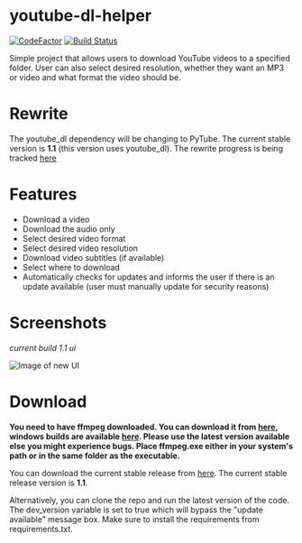 # youtube-dl-helper
[![CodeFactor](https://www.codefactor.io/repository/github/wbnk/youtube-dl-helper/badge)](https://www.codefactor.io/repository/github/wbnk/youtube-dl-helper) [![Build Status](https://travis-ci.com/wbnk/youtube-dl-helper.svg?branch=master)](https://travis-ci.com/wbnk/youtube-dl-helper)


Simple project that allows users to download YouTube videos to a specified folder. User can also select desired resolution, whether they want an MP3 or video and what format the video should be.

# Rewrite

The youtube_dl dependency will be changing to PyTube. The current stable version is **1.1** (this version uses youtube_dl). The rewrite progress is being tracked [here](https://github.com/wbnk/youtube-dl-helper/projects/3)

# Features
* Download a video
* Download the audio only
* Select desired video format
* Select desired video resolution
* Download video subtitles (if available)
* Select where to download
* Automatically checks for updates and informs the user if there is an update available (user must manually update for security reasons)


# Screenshots

*current build 1.1 ui*

![Image of new UI](https://i.imgur.com/NiUybyY.png)


# Download
**You need to have ffmpeg downloaded. You can download it from [here](https://ffmpeg.org/download.html), windows builds are available [here](https://ffmpeg.zeranoe.com/builds/). Please use the latest version available else you might experience bugs. Place ffmpeg.exe either in your system's path or in the same folder as the executable.**

You can download the current stable release from [here](https://github.com/wbnk/youtube-dl-helper/releases). The current stable release version is **1.1**.

Alternatively, you can clone the repo and run the latest version of the code. The dev_version variable is set to true which will bypass the "update available" message box. Make sure to install the requirements from requirements.txt. 
